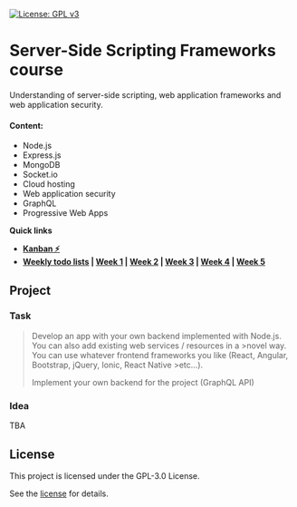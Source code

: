 [![License: GPL v3](https://img.shields.io/badge/License-GPLv3-blue.svg)](https://www.gnu.org/licenses/gpl-3.0)

# Server-Side Scripting Frameworks course

Understanding of server-side scripting, web application frameworks and web application security.

#### Content:

* Node.js
* Express.js
* MongoDB
* Socket.io
* Cloud hosting
* Web application security
* GraphQL
* Progressive Web Apps

**Quick links**

* [**Kanban ⚡️**](https://github.com/joonasmkauppinen/SSSF-TX00CR77-3004/projects/1?fullscreen=true)
* **[**Weekly todo lists**](https://github.com/joonasmkauppinen/SSSF-TX00CR77-3004/milestones?direction=asc&sort=due_date&state=open) | [**Week 1**](https://github.com/joonasmkauppinen/SSSF-TX00CR77-3004/milestone/1) | [**Week 2**](https://github.com/joonasmkauppinen/SSSF-TX00CR77-3004/milestone/2) | [**Week 3**](https://github.com/joonasmkauppinen/SSSF-TX00CR77-3004/milestone/3) | [**Week 4**](https://github.com/joonasmkauppinen/SSSF-TX00CR77-3004/milestone/4) | [**Week 5**](https://github.com/joonasmkauppinen/SSSF-TX00CR77-3004/milestone/5)**

## Project

### Task

>Develop an app with your own backend implemented with Node.js. You can also add existing web services / resources in a >novel way. You can use whatever frontend frameworks you like (React, Angular, Bootstrap, jQuery, Ionic, React Native >etc...).
>
>Implement your own backend for the project (GraphQL API)

### Idea

TBA

## License

This project is licensed under the GPL-3.0 License.

See the [license](https://github.com/joonasmkauppinen/SSSF-TX00CR77-3004/blob/master/LICENSE) for details.

